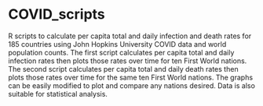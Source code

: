 # COVID_scripts
R scripts to calculate per capita total and daily infection and death rates for 185 countries using John Hopkins University COVID data and world population counts.
The first script calculates per capita total and daily infection rates then plots those rates over time for ten First World nations.
The second script calculates per capita total and daily death rates then plots those rates over time for the same ten First World nations.
The graphs can be easily modified to plot and compare any nations desired.
Data is also suitable for statistical analysis.

